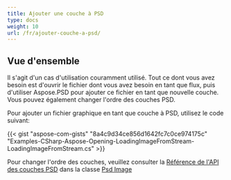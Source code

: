 ```yaml
---
title: Ajouter une couche à PSD
type: docs
weight: 10
url: /fr/ajouter-couche-a-psd/
---
```


## **Vue d'ensemble**
Il s'agit d'un cas d'utilisation couramment utilisé. Tout ce dont vous avez besoin est d'ouvrir le fichier dont vous avez besoin en tant que flux, puis d'utiliser Aspose.PSD pour ajouter ce fichier en tant que nouvelle couche. Vous pouvez également changer l'ordre des couches PSD.


Pour ajouter un fichier graphique en tant que couche à PSD, utilisez le code suivant:

{{< gist "aspose-com-gists" "8a4c9d34ce856d1642fc7c0ce974175c" "Examples-CSharp-Aspose-Opening-LoadingImageFromStream-LoadingImageFromStream.cs" >}}


Pour changer l'ordre des couches, veuillez consulter la [Référence de l'API des couches PSD](https://reference.aspose.com/psd/net/aspose.psd.fileformats.psd/psdimage/properties/layers) dans la classe [Psd Image](https://reference.aspose.com/psd/net/aspose.psd.fileformats.psd/psdimage)
